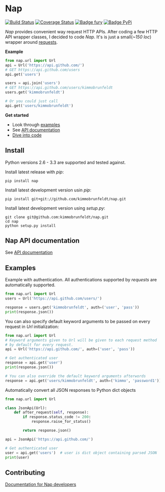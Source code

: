 # Nap

[![Build Status](https://travis-ci.org/kimmobrunfeldt/nap.png?branch=master)](https://travis-ci.org/kimmobrunfeldt/nap)
[![Coverage Status](https://coveralls.io/repos/kimmobrunfeldt/nap/badge.png?branch=master)](https://coveralls.io/r/kimmobrunfeldt/nap?branch=master)
[![Badge fury](https://badge.fury.io/py/nap.png)](https://badge.fury.io/py/nap.png)
[![Badge PyPi](https://pypip.in/d/nap/badge.png)](https://pypip.in/d/nap/badge.png)

*Nap* provides convenient way request HTTP APIs. After coding a few HTTP API wrapper classes, I decided to code *Nap*. It's is just a small(*~150 loc*) wrapper around [requests][].

**Example**

<!-- <egtest> -->
```python
from nap.url import Url
api = Url('https://api.github.com/')
# GET https://api.github.com/users
api.get('users')

users = api.join('users')
# GET https://api.github.com/users/kimmobrunfeldt
users.get('kimmobrunfeldt')

# Or you could just call
api.get('users/kimmobrunfeldt')
```
<!-- </egtest> -->

**Get started**

* Look through [examples](#examples)
* See [API documentation](docs/nap-api.md)
* [Dive into code](nap/url.py)


## Install

Python versions 2.6 - 3.3 are supported and tested against.

Install latest release with *pip*:

    pip install nap

Install latest development version usin *pip*:

    pip install git+git://github.com/kimmobrunfeldt/nap.git

Install latest development version using *setup.py*:

    git clone git@github.com:kimmobrunfeldt/nap.git
    cd nap
    python setup.py install

## Nap API documentation

See [API documentation](docs/nap-api.md)

## Examples

Example with authentication. All authentications supported by *requests* are automatically supported.

<!-- <egtest> -->
```python
from nap.url import Url
users = Url('https://api.github.com/users/')

response = users.get('kimmobrunfeldt', auth=('user', 'pass'))
print(response.json())
```
<!-- </egtest> -->

You can also specify default keyword arguments to be passed on every request in *Url* initialization:

<!-- <egtest> -->
```python
from nap.url import Url
# Keyword arguments given to Url will be given to each request method
# by default for every request.
api = Url('https://api.github.com/', auth=('user', 'pass'))

# Get authenticated user
response = api.get('user')
print(response.json())

# You can also override the default keyword arguments afterwords
response = api.get('users/kimmobrunfeldt', auth=('kimmo', 'password1'))
```
<!-- </egtest> -->

Automatically convert all JSON responses to Python dict objects

<!-- <egtest> -->
```python
from nap.url import Url

class JsonApi(Url):
    def after_request(self, response):
        if response.status_code != 200:
            response.raise_for_status()

        return response.json()

api = JsonApi('https://api.github.com/')

# Get authenticated user
user = api.get('users')  # user is dict object containing parsed JSON
print(user)
```
<!-- </egtest> -->


## Contributing

[Documentation for Nap developers](docs/)

[requests]: http://docs.python-requests.org/en/latest/     "Requests"
